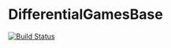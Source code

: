 # DifferentialGamesBase

[![Build Status](https://github.com/BennetOutland/DifferentialGamesBase.jl/actions/workflows/CI.yml/badge.svg?branch=main)](https://github.com/BennetOutland/DifferentialGamesBase.jl/actions/workflows/CI.yml?query=branch%3Amain)
